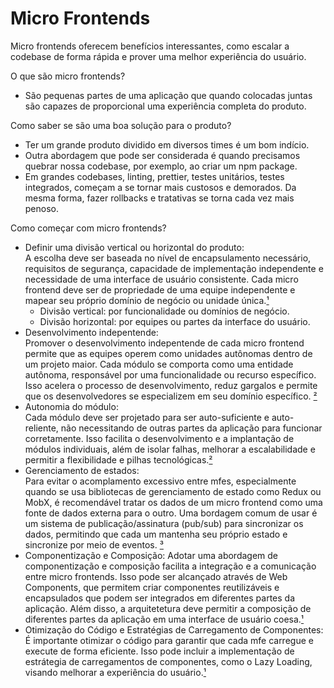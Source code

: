 # Micro Frontends

Micro frontends oferecem benefícios interessantes, como escalar a codebase de forma rápida e prover uma melhor experiência do usuário.

O que são micro frontends?

- São pequenas partes de uma aplicação que quando colocadas juntas são capazes de proporcional uma experiência completa do produto.

Como saber se são uma boa solução para o produto?

- Ter um grande produto dividido em diversos times é um bom indício.
- Outra abordagem que pode ser considerada é quando precisamos quebrar nossa codebase, por exemplo, ao criar um npm package.
- Em grandes codebases, linting, prettier, testes unitários, testes integrados, começam a se tornar mais custosos e demorados. Da mesma forma, fazer rollbacks e tratativas se torna cada vez mais penoso.

Como começar com micro frontends?

- Definir uma divisão vertical ou horizontal do produto:<br/>
  A escolha deve ser baseada no nível de encapsulamento necessário, requisitos de segurança, capacidade de implementação independente e necessidade de uma interface de usuário consistente. Cada micro frontend deve ser de propriedade de uma equipe independente e mapear seu próprio domínio de negócio ou unidade única.[¹](https://microfrontend.dev/architecture/micro-frontends-architecture/)
  - Divisão vertical: por funcionalidade ou domínios de negócio.
  - Divisão horizontal: por equipes ou partes da interface do usuário.
- Desenvolvimento indepentende:<br/>
  Promover o desenvolvimento indepentende de cada micro frontend permite que as equipes operem como unidades autônomas dentro de um projeto maior. Cada módulo se comporta como uma entidade autônoma, responsável por uma funcionalidade ou recurso específico. Isso acelera o processo de desenvolvimento, reduz gargalos e permite que os desenvolvedores se especializem em seu domínio específico. [²](https://www.turing.com/blog/micro-frontends-what-are-they-when-to-use-them/)
- Autonomia do módulo:<br/>
  Cada módulo deve ser projetado para ser auto-suficiente e auto-reliente, não necessitando de outras partes da aplicação para funcionar corretamente. Isso facilita o desenvolvimento e a implantação de módulos individuais, além de isolar falhas, melhorar a escalabilidade e permitir a flexibilidade e pilhas tecnológicas.[²](https://www.turing.com/blog/micro-frontends-what-are-they-when-to-use-them/)
- Gerenciamento de estados: <br/>
  Para evitar o acomplamento excessivo entre mfes, especialmente quando se usa bibliotecas de gerenciamento de estado como Redux ou MobX, é recomendável tratar os dados de um micro frontend como uma fonte de dados externa para o outro. Uma bordagem comum de usar é um sistema de publicação/assinatura (pub/sub) para sincronizar os dados, permitindo que cada um mantenha seu próprio estado e sincronize por meio de eventos. [³](https://dev.to/dr_anks/micro-frontends-dos-donts-tools-and-scaling-strategies-3n4o)
- Componentização e Composição:
  Adotar uma abordagem de componentização e composição facilita a integração e a comunicação entre micro frontends. Isso pode ser alcançado através de Web Components, que permitem criar componentes reutilizáveis e encapsulados que podem ser integrados em diferentes partes da aplicação. Além disso, a arquitetetura deve permitir a composição de diferentes partes da aplicação em uma interface de usuário coesa.[¹](https://microfrontend.dev/architecture/micro-frontends-architecture/)
- Otimização do Código e Estratégias de Carregamento de Componentes:
  É importante otimizar o código para garantir que cada mfe carregue e execute de forma eficiente. Isso pode incluir a implementação de estrátegia de carregamentos de componentes, como o Lazy Loading, visando melhorar a experiência do usuário.[¹](https://microfrontend.dev/architecture/micro-frontends-architecture/)
